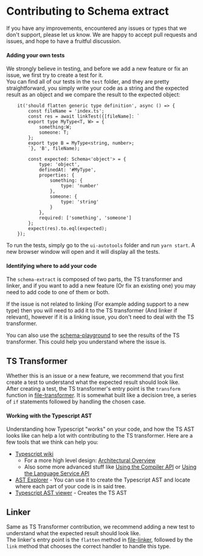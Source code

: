 # Contributing to Schema extract

If you have any improvements, encountered any issues or types that we don't support, please let us know. We are happy to accept pull requests and issues, and hope to have a fruitful discussion.

#### Adding your own tests
We strongly believe in testing, and before we add a new feature or fix an issue, we first try to create a test for it.  
You can find all of our tests in the `test` folder, and they are pretty straightforward, you simply write your code as a string and the expected result as an object and we compare the result to the expected object:

```
    it('should flatten generic type definition', async () => {
        const fileName = 'index.ts';
        const res = await linkTest({[fileName]: `
        export type MyType<T, W> = {
            something:W;
            someone: T;
        };
        export type B = MyType<string, number>;
        `}, 'B', fileName);

        const expected: Schema<'object'> = {
            type: 'object',
            definedAt: '#MyType',
            properties: {
                something: {
                    type: 'number'
                },
                someone: {
                    type: 'string'
                }
            },
            required: ['something', 'someone']
        };
        expect(res).to.eql(expected);
    });
```

To run the tests, simply go to the `ui-autotools` folder and run `yarn start`. A new browser window will open and it will display all the tests.

#### Identifying where to add your code
The `schema-extract` is composed of two parts, the TS transformer and linker, and if you want to add a new feature (Or fix an existing one) you may need to add code to one of them or both.

If the issue is not related to linking (For example adding support to a new type) then you will need to add it to the TS transformer (And linker if relevant), however if it is a linking issue, you don't need to deal with the TS transformer.

You can also use the [schema-playground](../schema-playground) to see the results of the TS transformer. This could help you understand where the issue is.

## TS Transformer
Whether this is an issue or a new feature, we recommend that you first create a test to understand what the expected result should look like.  
After creating a test, the TS transformer's entry point is the `transform` function in [file-transformer](src/file-transformer.ts). It is somewhat built like a decision tree, a series of `if` statements followed by handling the chosen case.  

#### Working with the Typescript AST
Understanding how Typescript "works" on your code, and how the TS AST looks like can help a lot with contributing to the TS transformer. Here are a few tools that we think can help you:
* [Typescript wiki](https://github.com/Microsoft/TypeScript/wiki)
    * For a more high level design: [Architectural Overview](https://github.com/Microsoft/TypeScript/wiki/Architectural-Overview)
    * Also some more advanced stuff like [Using the Compiler API](https://github.com/Microsoft/TypeScript/wiki/Using-the-Compiler-API) or [Using the Language Service API](https://github.com/Microsoft/TypeScript/wiki/Using-the-Language-Service-API)
* [AST Explorer](https://astexplorer.net/) - You can use it to create the Typescript AST and locate where each part of your code is in said tree.
* [Typescript AST viewer](https://ts-ast-viewer.com/) - Creates the TS AST

## Linker
Same as TS Transformer contribution, we recommend adding a new test to understand what the expected result should look like.  
The linker's entry point is the `flatten` method in [file-linker](src/file-linker.ts), followed by the `link` method that chooses the correct handler to handle this type.  